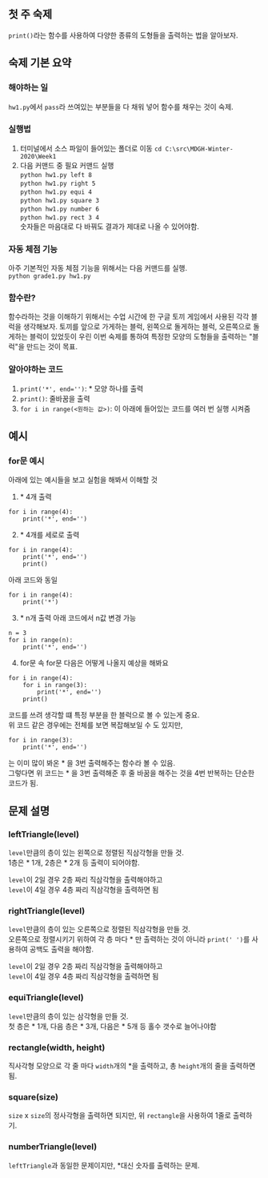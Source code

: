 ## 첫 주 숙제
`print()`라는 함수를 사용하여 다양한 종류의 도형들을 출력하는 법을 알아보자.

## 숙제 기본 요약
### 해야하는 일
`hw1.py`에서 `pass`라 쓰여있는 부분들을 다 채워 넣어 함수를 채우는 것이 숙제.

### 실행법
1. 터미널에서 소스 파일이 들어있는 폴더로 이동
`cd C:\src\MDGH-Winter-2020\Week1`
2. 다음 커맨드 중 필요 커맨드 실행\
`python hw1.py left 8`\
`python hw1.py right 5`\
`python hw1.py equi 4`\
`python hw1.py square 3`\
`python hw1.py number 6`\
`python hw1.py rect 3 4`\
숫자들은 마음대로 다 바꿔도 결과가 제대로 나올 수 있어야함.

### 자동 체점 기능
아주 기본적인 자동 체점 기능을 위해서는 다음 커맨드를 실행.\
`python grade1.py hw1.py`

### 함수란?
함수라하는 것을 이해하기 위해서는 수업 시간에 한 구글 토끼 게임에서 사용된 각각 블럭을 생각해보자.
토끼를 앞으로 가게하는 블럭, 왼쪽으로 돌게하는 블럭, 오른쪽으로 돌게하는 블럭이 있었듯이 우린 이번 숙제를 통하여 특정한 모양의 도형들을 출력하는 "블럭"을 만드는 것이 목표.

### 알아야하는 코드
1. `print('*', end='')`: * 모양 하나를 출력
2. `print()`: 줄바꿈을 출력
3. `for i in range(<원하는 값>)`: 이 아래에 들어있는 코드를 여러 번 실행 시켜줌

## 예시
### for문 예시
아래에 있는 예시들을 보고 실험을 해봐서 이해할 것

1. \* 4개 출력
```
for i in range(4):
    print('*', end='')
```

2. \* 4개를 세로로 출력
```
for i in range(4):
    print('*', end='')
    print()
```
아래 코드와 동일
```
for i in range(4):
    print('*')
```

3. \* n개 출력
아래 코드에서 n값 변경 가능
```
n = 3
for i in range(n):
    print('*', end='')
```

4. for문 속 for문
다음은 어떻게 나올지 예상을 해봐요
```
for i in range(4):
    for i in range(3):
        print('*', end='')
    print()
```

코드를 쓰려 생각할 떄 특정 부분을 한 블럭으로 볼 수 있는게 중요.\
위 코드 같은 경우에는 전체를 보면 복잡해보일 수 도 있지만,
```
for i in range(3):
    print('*', end='')
```
는 이미 많이 봐온 \* 을 3번 출력해주는 함수라 볼 수 있음.\
그렇다면 위 코드는 \* 을 3번 출력해준 후 줄 바꿈을 해주는 것을 4번 반복하는 단순한 코드가 됨.

## 문제 설명
### leftTriangle(level)
`level`만큼의 층이 있는 왼쪽으로 정렬된 직삼각형을 만들 것.\
1층은 \* 1개, 2층은 \* 2개 등 출력이 되어야함.

`level`이 2일 경우 2층 짜리 직삼각형을 출력해야하고\
`level`이 4일 경우 4층 짜리 직삼각형을 출력하면 됨

### rightTriangle(level)
`level`만큼의 층이 있는 오른쪽으로 정렬된 직삼각형을 만들 것.\
오른쪽으로 정렬시키기 위하여 각 층 마다 \* 만 출력하는 것이 아니라 `print(' ')`를 사용하여 공백도 출력을 해야함.

`level`이 2일 경우 2층 짜리 직삼각형을 출력해야하고\
`level`이 4일 경우 4층 짜리 직삼각형을 출력하면 됨

### equiTriangle(level)
`level`만큼의 층이 있는 삼각형을 만들 것.\
첫 층은 \* 1개, 다음 층은 \* 3개, 다음은 \* 5개 등 홀수 갯수로 늘어나야함

### rectangle(width, height)
직사각형 모양으로 각 줄 마다 `width`개의 \*을 출력하고, 총 `height`개의 줄을 출력하면 됨.

### square(size)
`size` x `size`의 정사각형을 출력하면 되지만, 위 `rectangle`을 사용하여 1줄로 출력하기.

### numberTriangle(level)
`leftTriangle`과 동일한 문제이지만, \*대신 숫자를 출력하는 문제.
